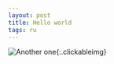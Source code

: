 ```yaml
---
layout: post
title: Hello world
tags: ru
---
```

![Another one]( {{site.url}}/assets/images/telegram.jpg){:.clickableimg}